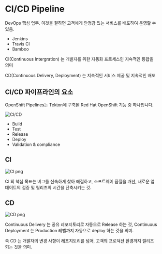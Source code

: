 # CI/CD Pipeline

DevOps 핵심 업무. 이것을 잘하면 고객에게 안정감 있는 서비스를 배포하여 운영할 수 있음.
- Jenkins
- Travis CI
- Bamboo

CI(Continuous Intergration) 는 개발자를 위한 자동화 프로세스인 지속적인 통합을 의미

CD(Continuous Delivery, Deployment) 는 지속적인 서비스 제공 및 지속적인 배포

## CI/CD 파이프라인의 요소

OpenShift Pipelines는 Tekton에 구축된 Red Hat OpenShift 기능 중 하나입니다. 

![CI/CD](https://www.redhat.com/cms/managed-files/styles/wysiwyg_full_width/s3/ci-cd-flow-desktop_0.png?itok=QgBYmjA2)

- Build
- Test
- Release
- Deploy
- Validation & compliance

## CI

![CI png](https://img1.daumcdn.net/thumb/R1280x0/?scode=mtistory2&fname=https%3A%2F%2Fblog.kakaocdn.net%2Fdn%2FbGXdIT%2FbtqI9GkH3wP%2F5Qx2zLKYRxsYWLSoS6KH3K%2Fimg.png)

CI 의 핵심 목표는 버그를 신속하게 찾아 해결하고, 소프트웨어 품질을 개선, 새로운 업데이트의 검증 및 릴리즈의 시간을 단축시키는 것.

## CD

![CD png](https://img1.daumcdn.net/thumb/R1280x0/?scode=mtistory2&fname=https%3A%2F%2Fblog.kakaocdn.net%2Fdn%2FeeSLmu%2FbtqI9pXqCN8%2FiIopSPh3KSK1SwhRjkWPf1%2Fimg.png)

Continuous Delivery 는 공유 레포지토리로 자동으로 Release 하는 것,
Continuous Deployment 는 Production 레벨까지 자동으로 deploy 하는 것을 의미.

즉 CD 는 개발자의 변경 사항이 레포지토리를 넘어, 고객의 프로덕션 환경까지 릴리즈되는 것을 의미.